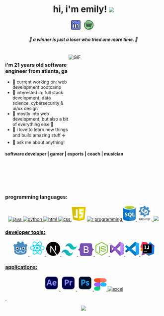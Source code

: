<!-- my introduction -->
<div align="center">
  <h1> hi, i'm emily! <img src="https://media.giphy.com/media/mGcNjsfWAjY5AEZNw6/giphy.gif" width="50"></h1>
</div>

<!-- my linkedln and spotify link -->
  <p align='center'>
   <a href="https://www.linkedin.com/in/emilyxzhu/"><img height="30" src="https://raw.githubusercontent.com/8bithemant/8bithemant/master/linkedin.png?raw=true"></a>&nbsp;&nbsp;
   <a href="https://open.spotify.com/user/kyungiii?si=c65c9b1807ab40c5"><img height="30" src="https://raw.githubusercontent.com/8bithemant/8bithemant/master/spotify.png?raw=true"></a>&nbsp;&nbsp;
  </p>

<!-- quote -->
  <h5 align="center">
   <i> 🌟 a winner is just a loser who tried one more time. 🌟 </i>
  </h5>


 
<!-- gif -->
<br />
<img align="right" height="300px" width="300px" alt="GIF" src="https://media.giphy.com/media/QDjpIL6oNCVZ4qzGs7/giphy.gif" />

<!-- about me -->
<p align="center">
  <h3> i'm 21 years old software engineer from atlanta, ga</h3>
</p>

 - 🍙 current working on: web development bootcamp
 - 🍣 interested in: full stack development, data science, cybersecurity & ui/ux design
 - 🍥 mostly into web development, but also a bit of everything else 💙
 - 🍱 i love to learn new things and build amazing stuff ✈️
 - 💬 ask me about anything!

 <p align="center">
  <h4> software developer | gamer | esports | coach | musician  </h4>
   </p>

<!-- extra spaces -->
<p>&nbsp</p>
<p>&nbsp</p>
<p>&nbsp</p>

<!-- skills -->
### programming languages:
<p align="center"> 
   <a href="https://www.java.com/en/" target="_blank" rel="noreferrer"><img src="https://github.com/itswindee/itswindee/assets/113081325/e30f6882-8cec-47f8-88df-e8e71a620bb0" alt="java" height="50" width="50" /> 
  <a href="https://www.python.org/" target="_blank" rel="noreferrer"><img src="https://github.com/itswindee/itswindee/assets/113081325/e5f3b701-c3ef-4765-8a27-bcf89f984957" alt="python" height="45" width="45" /> 
  <a href="https://developer.mozilla.org/en-US/docs/Web/HTML" target="_blank" rel="noreferrer"><img src="https://github.com/itswindee/itswindee/assets/113081325/d4924fff-cf1b-4492-821b-33eb6bd34830" alt="html" height="45" width="45" /> 
  <a href="https://developer.mozilla.org/en-US/docs/Web/CSS" target="_blank" rel="noreferrer"><img src="https://github.com/itswindee/itswindee/assets/113081325/2e2c7a74-aa2e-4d7e-8ea7-f34c7ebd82d7" alt="css" height="45" width="45" /> 
  <a href="https://developer.mozilla.org/en-US/docs/Web/JavaScript" target="_blank" rel="noreferrer"><img src="Skills/javascript.png" width="45" height="45" alt="JavaScript" /></a>
  <a href="https://www.r-project.org/about.html" target="_blank" rel="noreferrer"><img src="https://github.com/itswindee/itswindee/assets/113081325/f6650ff4-b077-4af8-905a-7ce6d2b2f7b0)" alt="r programming" height="50" width="50" /> 
  <a href="https://www.microsoft.com/en-us/sql-server/sql-server-downloads" target="_blank" rel="noreferrer"><img src="Skills/sql.png" alt="sql" height="50" width="40" /> 
  <a href="https://docs.godotengine.org/en/stable/tutorials/scripting/gdscript/gdscript_basics.html" target="_blank" rel="noreferrer"><img src="Skills/gdscript.png" alt="gdscript" height="50" width="50" /> 
  <a href="https://kotlinlang.org/" target="_blank" rel="noreferrer"><img src=
</p>
 
### developer tools:
<p align="center">
  <a href="https://godotengine.org/" target="_blank" rel="noreferrer"><img src="Skills/godot.png" alt="godot" height="50" width="50" /> 
  <a href="https://react.dev/" target="_blank" rel="noreferrer"><img src="Skills/react.png" alt="react" height="50" width="50" /> 
  <a href="https://nextjs.org/" target="_blank" rel="noreferrer"><img src="Skills/nextjs.svg" alt="nextjs" height="45" width="45" /> 
  <a href="https://tailwindcss.com/" target="_blank" rel="noreferrer"><img src="Skills/tailwindcss.png" alt="tailwindcss" height="40" width="50" /> 
  <a href="https://getbootstrap.com/" target="_blank" rel="noreferrer"><img src="Skills/bootstrap.png" alt="bootstrap" height="40" width="50" /> 
  <a href="https://nodejs.org/en" target="_blank" rel="noreferrer"><img src="Skills/nodejs.png" alt="nodejs" height="45" width="45" /> 
  <a href="https://visualstudio.microsoft.com/" target="_blank" rel="noreferrer"><img src="Skills/vs.svg" alt="visual studio" height="45" width="45" />
  <a href="https://code.visualstudio.com/" target="_blank" rel="noreferrer"><img src="Skills/vsc.svg" alt="visual studio code" height="45" width="45" />
    <a href="https://www.jetbrains.com/idea/" target="_blank" rel="noreferrer"><img src="Skills/intellij.png" alt="intellij" height="45" width="45" />
</p>

### applications:
<p align="center">
  <a href="https://www.adobe.com/products/aftereffects.html" target="_blank" rel="noreferrer"><img src="Skills/after effects.png" alt="after effects" height="50" width="50" /> 
  <a href="https://www.adobe.com/products/premiere.html" target="_blank" rel="noreferrer"><img src="Skills/premierpro.png" alt="premier pro" height="50" width="50" /> 
  <a href="https://www.adobe.com/products/photoshop.html" target="_blank" rel="noreferrer"><img src="Skills/photoshop.png" alt="photoshop" height="50" width="50" /> 
  <a href="https://figma.com/" target="_blank" rel="noreferrer"><img src="Skills/figma-1-logo-svg-vector.svg" alt="figma" height="40" width="40" /> 
  <a href="https://www.microsoft.com/en-us/microsoft-365/excel" target="_blank" rel="noreferrer"><img src="https://github.com/itswindee/itswindee/assets/113081325/c9aa0d9d-f288-41ae-ad24-4e99bbc16704" alt="excel" height="45" width="45" /> 
</p>



<!-- extra spaces -->
<p>&nbsp</p>

<!-- language stats -->
<div align="center">
  <a href="https://github.com/itswindee/github-readme-stats"> <img  src="https://github-readme-stats.vercel.app/api/top-langs/?username=itswindee&layout=compact"/></a>
</div>

















